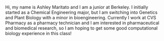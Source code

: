 Hi, my name is Ashley Maritato and I am a junior at Berkeley. 
I initially started as a Chemical Engineering major, but I am switching into Genetics and Plant Biology with a minor in bioengineering.
Currently I work at CVS Pharmacy as a pharmacy technician and I am interested in pharmaceutical and biomedical research, so I am hoping to get some good computational biology experience in this class!
